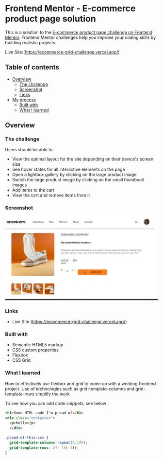 # Frontend Mentor - E-commerce product page solution

This is a solution to the [E-commerce product page challenge on Frontend Mentor](https://www.frontendmentor.io/challenges/ecommerce-product-page-UPsZ9MJp6). Frontend Mentor challenges help you improve your coding skills by building realistic projects.

Live Site:(https://ecommerce-grid-challenge.vercel.app/)

## Table of contents

- [Overview](#overview)
  - [The challenge](#the-challenge)
  - [Screenshot](#screenshot)
  - [Links](#links)
- [My process](#my-process)
  - [Built with](#built-with)
  - [What I learned](#what-i-learned)
 



## Overview

### The challenge

Users should be able to:

- View the optimal layout for the site depending on their device's screen size
- See hover states for all interactive elements on the page
- Open a lightbox gallery by clicking on the large product image
- Switch the large product image by clicking on the small thumbnail images
- Add items to the cart
- View the cart and remove items from it

### Screenshot

![](./screenshot.png)


### Links


- Live Site:(https://ecommerce-grid-challenge.vercel.app/)


### Built with

- Semantic HTML5 markup
- CSS custom properties
- Flexbox
- CSS Grid




### What I learned

How to effectively use flexbox and grid to come up with a working frontend project. Use of technologies such as grid-template-columns and grid-template-rows simplify the work 

To see how you can add code snippets, see below:

```html
<h1>Some HTML code I'm proud of</h1>
<div class="container">
  <p>hello</p>
  </div>
```
```css
.proud-of-this-css {
  grid-template-columns:repeat(3,1fr);
  grid-template-rows: 2fr 1fr 2fr;
}
```




